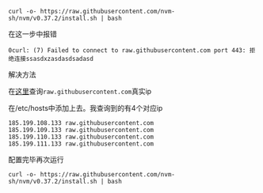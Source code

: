 ```
curl -o- https://raw.githubusercontent.com/nvm-sh/nvm/v0.37.2/install.sh | bash
```

在这一步中报错
```
0curl: (7) Failed to connect to raw.githubusercontent.com port 443: 拒绝连接ssasdxzasdasdsadasd
```

解决方法

在[这里](https://www.ipaddress.com/)查询`raw.githubusercontent.com`真实ip

在/etc/hosts中添加上去。我查询到的有4个对应ip

```
185.199.108.133 raw.githubusercontent.com
185.199.109.133 raw.githubusercontent.com
185.199.110.133 raw.githubusercontent.com
185.199.111.133 raw.githubusercontent.com

```

配置完毕再次运行
```
curl -o- https://raw.githubusercontent.com/nvm-sh/nvm/v0.37.2/install.sh | bash
```